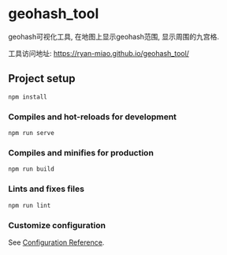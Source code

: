# geohash_tool

geohash可视化工具, 在地图上显示geohash范围, 显示周围的九宫格.

工具访问地址:  https://ryan-miao.github.io/geohash_tool/




## Project setup
```
npm install
```

### Compiles and hot-reloads for development
```
npm run serve
```

### Compiles and minifies for production
```
npm run build
```

### Lints and fixes files
```
npm run lint
```

### Customize configuration
See [Configuration Reference](https://cli.vuejs.org/config/).
